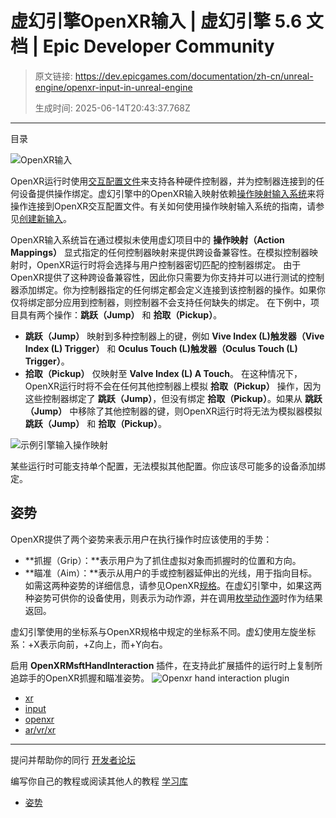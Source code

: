 # 虚幻引擎OpenXR输入 | 虚幻引擎 5.6 文档 | Epic Developer Community

> 原文链接: https://dev.epicgames.com/documentation/zh-cn/unreal-engine/openxr-input-in-unreal-engine
> 
> 生成时间: 2025-06-14T20:43:37.768Z

---

目录

![OpenXR输入](https://dev.epicgames.com/community/api/documentation/image/2328c896-486c-4f6f-aca9-3948ed43221f?resizing_type=fill&width=1920&height=335)

OpenXR运行时使用[交互配置文件](https://www.khronos.org/registry/OpenXR/specs/1.0/html/xrspec.html#semantic-path-interaction-profiles)来支持各种硬件控制器，并为控制器连接到的任何设备提供操作绑定。虚幻引擎中的OpenXR输入映射依赖[操作映射输入系统](/documentation/zh-cn/unreal-engine/input-in-unreal-engine)来将操作连接到OpenXR交互配置文件。有关如何使用操作映射输入系统的指南，请参见[创建新输入](/documentation/zh-cn/unreal-engine/setting-up-user-inputs-in-unreal-engine)。

OpenXR输入系统旨在通过模拟未使用虚幻项目中的 **操作映射（Action Mappings）** 显式指定的任何控制器映射来提供跨设备兼容性。在模拟控制器映射时，OpenXR运行时将会选择与用户控制器密切匹配的控制器绑定。 由于OpenXR提供了这种跨设备兼容性，因此你只需要为你支持并可以进行测试的控制器添加绑定。你为控制器指定的任何绑定都会定义连接到该控制器的操作。如果你仅将绑定部分应用到控制器，则控制器不会支持任何缺失的绑定。 在下例中，项目具有两个操作：**跳跃（Jump）** 和 **拾取（Pickup）**。

-   **跳跃（Jump）** 映射到多种控制器上的键，例如 **Vive Index (L)触发器（Vive Index (L) Trigger）** 和 **Oculus Touch (L)触发器（Oculus Touch (L) Trigger）**。
-   **拾取（Pickup）** 仅映射至 **Valve Index (L) A Touch**。 在这种情况下，OpenXR运行时将不会在任何其他控制器上模拟 **拾取（Pickup）** 操作，因为这些控制器绑定了 **跳跃（Jump）**，但没有绑定 **拾取（Pickup）**。如果从 **跳跃（Jump）** 中移除了其他控制器的键，则OpenXR运行时将无法为模拟器模拟 **跳跃（Jump）** 和 **拾取（Pickup）**。

![示例引擎输入操作映射](https://d1iv7db44yhgxn.cloudfront.net/documentation/images/48ced5f8-9147-474e-b405-681628ae3ffc/engine_input_2.png)

某些运行时可能支持单个配置，无法模拟其他配置。你应该尽可能多的设备添加绑定。

## 姿势

OpenXR提供了两个姿势来表示用户在执行操作时应该使用的手势：

-   **抓握（Grip）：**表示用户为了抓住虚拟对象而抓握时的位置和方向。
-   **瞄准（Aim）：**表示从用户的手或控制器延伸出的光线，用于指向目标。 如需这两种姿势的详细信息，请参见OpenXR[规格](https://www.khronos.org/registry/OpenXR/specs/1.0/html/xrspec.html)。在虚幻引擎中，如果这两种姿势可供你的设备使用，则表示为动作源，并在调用[枚举动作源](https://docs.unrealengine.com/en-US/BlueprintAPI/Input/MotionTracking/EnumerateMotionSources/index.html)时作为结果返回。

虚幻引擎使用的坐标系与OpenXR规格中规定的坐标系不同。虚幻使用左旋坐标系：+X表示向前，+Z向上，而+Y向右。

启用 **OpenXRMsftHandInteraction** 插件，在支持此扩展插件的运行时上复制所追踪手的OpenXR抓握和瞄准姿势。 ![Openxr hand interaction plugin](https://d1iv7db44yhgxn.cloudfront.net/documentation/images/2accdeae-6378-471c-8278-ca5945cd2d1b/openxr_hand_iteraction_plugin.png) 

-   [xr](https://dev.epicgames.com/community/search?query=xr)
-   [input](https://dev.epicgames.com/community/search?query=input)
-   [openxr](https://dev.epicgames.com/community/search?query=openxr)
-   [ar/vr/xr](https://dev.epicgames.com/community/search?query=ar%2Fvr%2Fxr)

* * *

提问并帮助你的同行 [开发者论坛](https://forums.unrealengine.com/categories?tag=unreal-engine)

编写你自己的教程或阅读其他人的教程 [学习库](https://dev.epicgames.com/community/unreal-engine/learning)

-   [姿势](/documentation/zh-cn/unreal-engine/openxr-input-in-unreal-engine#%E5%A7%BF%E5%8A%BF)
